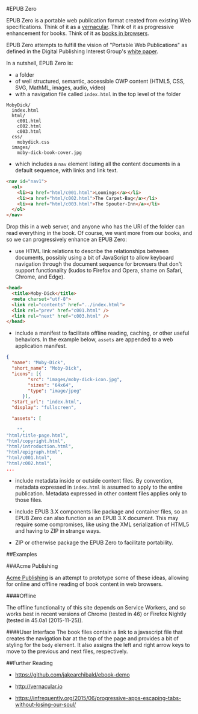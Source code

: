 #EPUB Zero

EPUB Zero is a portable web publication format created from existing Web specifications. Think of it as a [vernacular](http://vernacular.io). Think of it as progressive enhancement for books. Think of it as [books in browsers](http://booksinbrowsers.org).

EPUB Zero attempts to fulfill the vision of "Portable Web Publications" as defined in the Digital Publishing Interest Group's [white paper](http://w3c.github.io/dpub-pwp/).

In a nutshell, EPUB Zero is:

* a folder
* of well structured, semantic, accessible OWP content (HTML5, CSS, SVG, MathML, images, audio, video)
* with a navigation file called `index.html` in the top level of the folder

```
MobyDick/
  index.html
  html/
    c001.html
    c002.html
    c003.html
  css/
    mobydick.css
  images/
    moby-dick-book-cover.jpg
```

* which includes a `nav` element listing all the content documents in a default sequence, with links and link text.

```html
<nav id="nav1">
  <ol>
    <li><a href="html/c001.html">Loomings</a></li>
    <li><a href="html/c002.html">The Carpet-Bag</a></li>
    <li><a href="html/c003.html">The Spouter-Inn</a></li>
  </ol>
</nav>
```

Drop this in a web server, and anyone who has the URI of the folder can read everything in the book. Of course, we want more from our books, and so we can progressively enhance an EPUB Zero:

* use HTML link relations to describe the relationships between documents, possibly using a bit of JavaScript to allow keyboard navigation through the document sequence for browsers that don't support functionality (kudos to Firefox and Opera, shame on Safari, Chrome, and Edge).

```html
<head>
  <title>Moby-Dick</title>
  <meta charset="utf-8">
  <link rel="contents" href="../index.html">
  <link rel="prev" href="c001.html" />
  <link rel="next" href="c003.html" />
</head>
```


* include a manifest to facilitate offline reading, caching, or other useful behaviors. In the example below, `assets` are appended to a web application manifest.

```json
{
  "name": "Moby-Dick",
  "short_name": "Moby-Dick",
  "icons": [{
        "src": "images/moby-dick-icon.jpg",
        "sizes": "64x64",
        "type": "image/jpeg"
      }],
  "start_url": "index.html",
  "display": "fullscreen",

  "assets": [
            
    "",
"html/title-page.html",
"html/copyright.html",
"html/introduction.html",
"html/epigraph.html",
"html/c001.html",
"html/c002.html",
...
```

* include metadata inside or outside content files. By convention, metadata expressed in `index.html` is assumed to apply to the entire publication. Metadata expressed in other content files applies only to those files.

* include EPUB 3.X components like package and container files, so an EPUB Zero can also function as an EPUB 3.X document. This may require some compromises, like using the XML serialization of HTML5 and having to ZIP in strange ways.

* ZIP or otherwise package the EPUB Zero to facilitate portability.

##Examples

###Acme Publishing

[Acme Publishing](https://dauwhe.github.io/epub-zero/acme-publishing) is an attempt to prototype some of these ideas, allowing for online and offline reading of book content in web browsers. 

####Offline

The offline functionality of this site depends on Service Workers, and so works best in recent versions of Chrome (tested in 46) or Firefox Nightly (tested in 45.0a1 (2015-11-25)).

####User Interface
The book files contain a link to a javascript file that creates the navigation bar at the top of the page and provides a bit of styling for the `body` element. It also assigns the left and right arrow keys to move to the previous and next files, respectively. 



##Further Reading

* https://github.com/jakearchibald/ebook-demo

* http://vernacular.io

* https://infrequently.org/2015/06/progressive-apps-escaping-tabs-without-losing-our-soul/

 